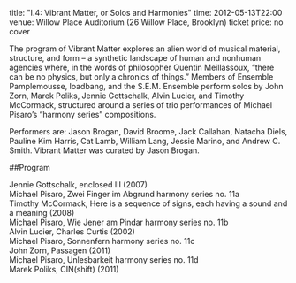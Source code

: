 title: "I.4: Vibrant Matter, or Solos and Harmonies"
time: 2012-05-13T22:00
venue: Willow Place Auditorium (26 Willow Place, Brooklyn)
ticket price: no cover

The program of Vibrant Matter explores an alien world of musical material, structure, and form – a synthetic landscape of human and nonhuman agencies where, in the words of philosopher Quentin Meillassoux, “there can be no physics, but only a chronics of things.” Members of Ensemble Pamplemousse, loadbang, and the S.E.M. Ensemble perform solos by John Zorn, Marek Poliks, Jennie Gottschalk, Alvin Lucier, and Timothy McCormack, structured around a series of trio performances of Michael Pisaro’s “harmony series” compositions.

Performers are: Jason Brogan, David Broome, Jack Callahan, Natacha Diels, Pauline Kim Harris, Cat Lamb, William Lang, Jessie Marino, and Andrew C. Smith. Vibrant Matter was curated by Jason Brogan.

##Program

Jennie Gottschalk, enclosed III (2007)  
Michael Pisaro, Zwei Finger im Abgrund harmony series no. 11a  
Timothy McCormack, Here is a sequence of signs, each having a sound and a meaning (2008)  
Michael Pisaro, Wie Jener am Pindar harmony series no. 11b  
Alvin Lucier, Charles Curtis (2002)  
Michael Pisaro, Sonnenfern harmony series no. 11c  
John Zorn, Passagen (2011)  
Michael Pisaro, Unlesbarkeit harmony series no. 11d  
Marek Poliks, CIN(shift) (2011)